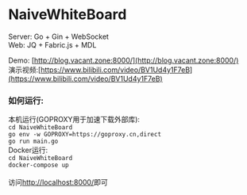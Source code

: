 # NaiveWhiteBoard

Server: Go + Gin + WebSocket<br>
Web: JQ + Fabric.js + MDL

Demo: [http://blog.vacant.zone:8000/](http://blog.vacant.zone:8000/)
<br>
演示视频:[https://www.bilibili.com/video/BV1Ud4y1F7eB](https://www.bilibili.com/video/BV1Ud4y1F7eB)

### **如何运行:**
本机运行(GOPROXY用于加速下载外部库):<br>
`cd NaiveWhiteBoard`<br>
`go env -w GOPROXY=https://goproxy.cn,direct`<br>
`go run main.go`<br>
Docker运行:<br>
`cd NaiveWhiteBoard`<br>
`docker-compose up`<br><br>
访问[http://localhost:8000/](http://localhost:8000/)即可

